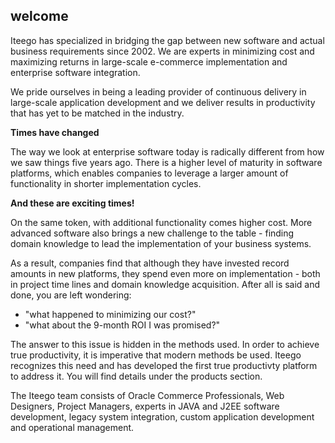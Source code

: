 ## welcome

Iteego has specialized in bridging the gap between new software and actual business requirements since 2002. We are experts in minimizing cost and maximizing returns in large-scale e-commerce implementation and enterprise software integration.

We pride ourselves in being a leading provider of continuous delivery in large-scale application development and we deliver results in productivity that has yet to be matched in the industry.

**Times have changed**

The way we look at enterprise software today is radically different from how we saw things five years ago. There is a higher level of maturity in software platforms, which enables companies to leverage a larger amount of functionality in shorter implementation cycles.

**And these are exciting times!**

On the same token, with additional functionality comes higher cost.  More advanced software also brings a new challenge to the table - finding domain knowledge to lead the implementation of your business systems.

As a result, companies find that although they have invested record amounts in new platforms, they spend even more on implementation - both in project time lines and domain knowledge acquisition. After all is said and done, you are left wondering:

* "what happened to minimizing our cost?"
* "what about the 9-month ROI I was promised?"

The answer to this issue is hidden in the methods used. In order to achieve true productivity, it is imperative that modern methods be used. Iteego recognizes this need and has developed the first true productivty platform to address it. You will find details under the products section.

The Iteego team consists of Oracle Commerce Professionals, Web Designers, Project Managers, experts in JAVA and J2EE software development, legacy system integration, custom application development and operational management.
